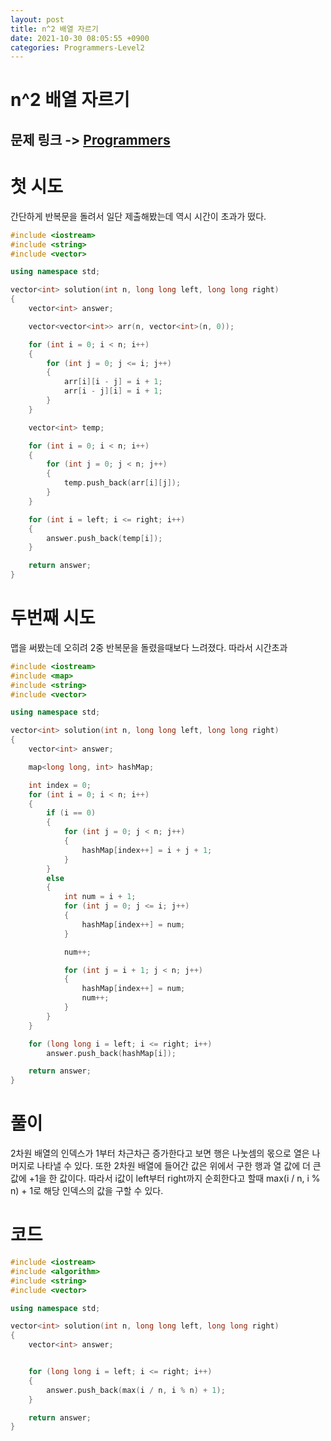 ```yaml
---
layout: post
title: n^2 배열 자르기
date: 2021-10-30 08:05:55 +0900
categories: Programmers-Level2
---
```


# n^2 배열 자르기
## 문제 링크 -> [Programmers](https://programmers.co.kr/learn/courses/30/lessons/87390)

# 첫 시도
간단하게 반복문을 돌려서 일단 제출해봤는데 역시 시간이 초과가 떴다.

```c++
#include <iostream>
#include <string>
#include <vector>

using namespace std;

vector<int> solution(int n, long long left, long long right) 
{
    vector<int> answer;

    vector<vector<int>> arr(n, vector<int>(n, 0));

    for (int i = 0; i < n; i++)
    {
        for (int j = 0; j <= i; j++)
        {
            arr[i][i - j] = i + 1;
            arr[i - j][i] = i + 1;
        }
    }

    vector<int> temp;

    for (int i = 0; i < n; i++)
    {
        for (int j = 0; j < n; j++)
        {
            temp.push_back(arr[i][j]);
        }
    }

    for (int i = left; i <= right; i++)
    {
        answer.push_back(temp[i]);
    }

    return answer;
}
```

# 두번째 시도
맵을 써봤는데 오히려 2중 반복문을 돌렸을때보다 느려졌다. 따라서 시간초과

```c++
#include <iostream>
#include <map>
#include <string>
#include <vector>

using namespace std;

vector<int> solution(int n, long long left, long long right) 
{
    vector<int> answer;

    map<long long, int> hashMap;

    int index = 0;
    for (int i = 0; i < n; i++)
    {
        if (i == 0)
        {
            for (int j = 0; j < n; j++)
            {
                hashMap[index++] = i + j + 1;
            }
        }
        else
        {
            int num = i + 1;
            for (int j = 0; j <= i; j++)
            {
                hashMap[index++] = num;
            }

            num++;

            for (int j = i + 1; j < n; j++)
            {
                hashMap[index++] = num;
                num++;
            }
        }
    }

    for (long long i = left; i <= right; i++)
        answer.push_back(hashMap[i]);

    return answer;
}
```

# 풀이
2차원 배열의 인덱스가 1부터 차근차근 증가한다고 보면 행은 나눗셈의 몫으로 열은 나머지로 나타낼 수 있다. 또한 2차원 배열에 들어간 값은 위에서 구한 행과 열 값에 더 큰 값에 +1을 한 값이다. 따라서 i값이 left부터 right까지 순회한다고 할때 max(i / n, i % n) + 1로 해당 인덱스의 값을 구할 수 있다.

# 코드
```c++
#include <iostream>
#include <algorithm>
#include <string>
#include <vector>

using namespace std;

vector<int> solution(int n, long long left, long long right) 
{
    vector<int> answer;


    for (long long i = left; i <= right; i++)
    {
        answer.push_back(max(i / n, i % n) + 1);
    }

    return answer;
}
```
